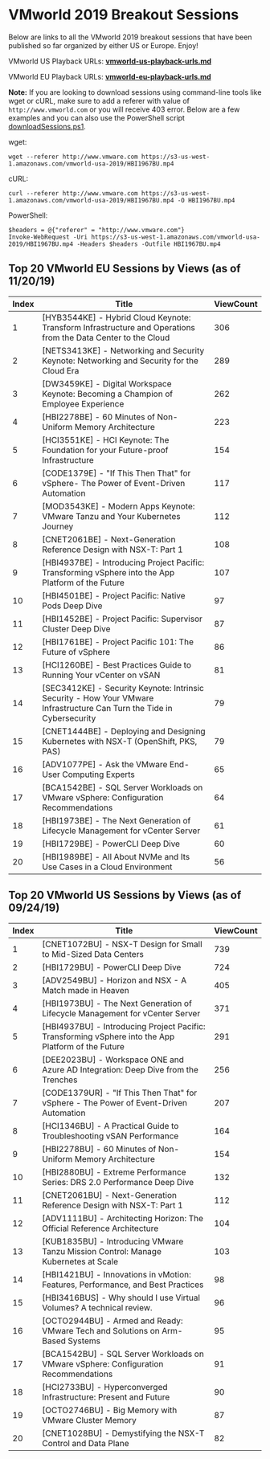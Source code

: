 # VMworld 2019 Breakout Sessions

Below are links to all the VMworld 2019 breakout sessions that have been published so far organized by either US or Europe. Enjoy! 

VMworld US Playback URLs: **[vmworld-us-playback-urls.md](vmworld-us-playback-urls.md)**

VMworld EU Playback URLs: **[vmworld-eu-playback-urls.md](vmworld-eu-playback-urls.md)**

**Note:** If you are looking to download sessions using command-line tools like wget or cURL, make sure to add a referer with value of `http://www.vmworld.com` or you will receive 403 error. Below are a few examples and you can also use the PowerShell script [downloadSessions.ps1](downloadSessions.ps1). 

wget:
```
wget --referer http://www.vmware.com https://s3-us-west-1.amazonaws.com/vmworld-usa-2019/HBI1967BU.mp4
```

cURL:
```
curl --referer http://www.vmware.com https://s3-us-west-1.amazonaws.com/vmworld-usa-2019/HBI1967BU.mp4 -O HBI1967BU.mp4
```

PowerShell:
```
$headers = @{"referer" = "http://www.vmware.com"}
Invoke-WebRequest -Uri https://s3-us-west-1.amazonaws.com/vmworld-usa-2019/HBI1967BU.mp4 -Headers $headers -Outfile HBI1967BU.mp4
```

## Top 20 VMworld EU Sessions by Views (as of 11/20/19)

| Index | Title                                                                                                                  | ViewCount |
|-------|------------------------------------------------------------------------------------------------------------------------|-----------|
| 1     | [HYB3544KE] - Hybrid Cloud Keynote: Transform Infrastructure and Operations from the Data Center to the Cloud          | 306       |
| 2     | [NETS3413KE] - Networking and Security Keynote: Networking and Security for the Cloud Era                              | 289       |
| 3     | [DW3459KE] - Digital Workspace Keynote: Becoming a Champion of Employee Experience                                     | 262       |
| 4     | [HBI2278BE] - 60 Minutes of Non-Uniform Memory Architecture                                                            | 223       |
| 5     | [HCI3551KE] - HCI Keynote: The Foundation for your Future-proof Infrastructure                                         | 154       |
| 6     | [CODE1379E] - "If This Then That" for vSphere- The Power of Event-Driven Automation                                    | 117       |
| 7     | [MOD3543KE] - Modern Apps Keynote: VMware Tanzu and Your Kubernetes Journey                                            | 112       |
| 8     | [CNET2061BE] - Next-Generation Reference Design with NSX-T: Part 1                                                     | 108       |
| 9     | [HBI4937BE] - Introducing Project Pacific: Transforming vSphere into the App Platform of the Future                    | 107       |
| 10    | [HBI4501BE] - Project Pacific: Native Pods Deep Dive                                                                   | 97        |
| 11    | [HBI1452BE] - Project Pacific: Supervisor Cluster Deep Dive                                                            | 87        |
| 12    | [HBI1761BE] - Project Pacific 101: The Future of vSphere                                                               | 86        |
| 13    | [HCI1260BE] - Best Practices Guide to Running Your vCenter on vSAN                                                     | 81        |
| 14    | [SEC3412KE] - Security Keynote: Intrinsic Security - How Your VMware Infrastructure Can Turn the Tide in Cybersecurity | 79        |
| 15    | [CNET1444BE] - Deploying and Designing Kubernetes with NSX-T (OpenShift, PKS, PAS)                                     | 79        |
| 16    | [ADV1077PE] - Ask the VMware End-User Computing Experts                                                                | 65        |
| 17    | [BCA1542BE] - SQL Server Workloads on VMware vSphere: Configuration Recommendations                                    | 64        |
| 18    | [HBI1973BE] - The Next Generation of Lifecycle Management for vCenter Server                                           | 61        |
| 19    | [HBI1729BE] - PowerCLI Deep Dive                                                                                       | 60        |
| 20    | [HBI1989BE] - All About NVMe and Its Use Cases in a Cloud Environment                                                  | 56        |

## Top 20 VMworld US Sessions by Views (as of 09/24/19)

| Index | Title                                                                                               | ViewCount |
|-------|-----------------------------------------------------------------------------------------------------|-----------|
| 1     | [CNET1072BU] - NSX-T Design for Small to Mid-Sized Data Centers                                     | 739       |
| 2     | [HBI1729BU] - PowerCLI Deep Dive                                                                    | 724       |
| 3     | [ADV2549BU] - Horizon and NSX - A Match made in Heaven                                              | 405       |
| 4     | [HBI1973BU] - The Next Generation of Lifecycle Management for vCenter Server                        | 371       |
| 5     | [HBI4937BU] - Introducing Project Pacific: Transforming vSphere into the App Platform of the Future | 291       |
| 6     | [DEE2023BU] - Workspace ONE and Azure AD Integration: Deep Dive from the Trenches                   | 256       |
| 7     | [CODE1379UR] - "If This Then That" for vSphere - The Power of Event-Driven Automation               | 207       |
| 8     | [HCI1346BU] - A Practical Guide to Troubleshooting vSAN Performance                                 | 164       |
| 9     | [HBI2278BU] - 60 Minutes of Non-Uniform Memory Architecture                                         | 154       |
| 10    | [HBI2880BU] - Extreme Performance Series: DRS 2.0 Performance Deep Dive                             | 132       |
| 11    | [CNET2061BU] - Next-Generation Reference Design with NSX-T: Part 1                                  | 112       |
| 12    | [ADV1111BU] -  Architecting Horizon: The Official Reference Architecture                            | 104       |
| 13    | [KUB1835BU] - Introducing VMware Tanzu Mission Control: Manage Kubernetes at Scale                  | 103       |
| 14    | [HBI1421BU] - Innovations in vMotion: Features, Performance, and Best Practices                     | 98        |
| 15    | [HBI3416BUS] - Why should I use Virtual Volumes? A technical review.                                | 96        |
| 16    | [OCTO2944BU] - Armed and Ready: VMware Tech and Solutions on Arm-Based Systems                      | 95        |
| 17    | [BCA1542BU] - SQL Server Workloads on VMware vSphere: Configuration Recommendations                 | 91        |
| 18    | [HCI2733BU] - Hyperconverged Infrastructure: Present and Future                                     | 90        |
| 19    | [OCTO2746BU] - Big Memory with VMware Cluster Memory                                                | 87        |
| 20    | [CNET1028BU] - Demystifying the NSX-T Control and Data Plane                                        | 82        |